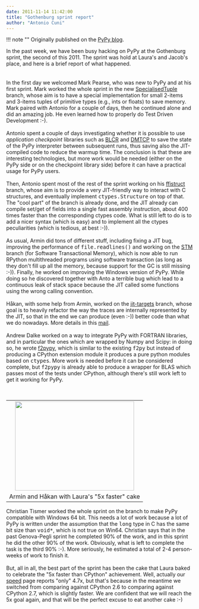 ```yaml
---
date: 2011-11-14 11:42:00
title: "Gothenburg sprint report"
author: "Antonio Cuni"
---
```


!!! note ""
    Originally published on the [PyPy blog](https://pypy.org/posts/2011/11/gothenburg-sprint-report-8371395613874909242.html).


<html><body><p>In the past week, we have been busy hacking on PyPy at the Gothenburg sprint, the second of this 2011.  The sprint was hold at Laura's and Jacob's place, and here is a brief report of what happened.<br>
<br>
<br>
In the first day we welcomed Mark Pearse, who was new to PyPy and at his first sprint.  Mark worked the whole sprint in the new <a class="reference external" href="https://bitbucket.org/pypy/pypy/changesets/tip/branch%28%22SpecialisedTuples%22%29">SpecialisedTuple</a> branch, whose aim is to have a special implementation for small 2-items and 3-items tuples of primitive types (e.g., ints or floats) to save memory.  Mark paired with Antonio for a couple of days, then he continued alone and did an amazing job.  He even learned how to properly do Test Driven Development :-).<br><br>
Antonio spent a couple of days investigating whether it is possible to use <cite>application checkpoint</cite> libraries such as <a class="reference external" href="https://ftg.lbl.gov/projects/CheckpointRestart/">BLCR</a> and <a class="reference external" href="https://dmtcp.sourceforge.net/">DMTCP</a> to save the state of the PyPy interpreter between subsequent runs, thus saving also the JIT-compiled code to reduce the warmup time.  The conclusion is that these are interesting technologies, but more work would be needed (either on the PyPy side or on the checkpoint library side) before it can have a practical usage for PyPy users.<br><br>
Then, Antonio spent most of the rest of the sprint working on his <a class="reference external" href="https://bitbucket.org/pypy/pypy/changesets/tip/branch%28%22ffistruct%22%29">ffistruct</a> branch, whose aim is to provide a very JIT-friendly way to interact with C structures, and eventually implement <tt class="docutils literal">ctypes.Structure</tt> on top of that.  The "cool part" of the branch is already done, and the JIT already can compile set/get of fields into a single fast assembly instruction, about 400 times faster than the corresponding ctypes code.  What is still left to do is to add a nicer syntax (which is easy) and to implement all the ctypes peculiarities (which is tedious, at best :-)).<br><br>
As usual, Armin did tons of different stuff, including fixing a JIT bug, improving the performance of <tt class="docutils literal">file.readlines()</tt> and working on the <a class="reference external" href="https://bitbucket.org/pypy/pypy/changesets/tip/branch%28%22stm%22%29">STM</a> branch (for Software Transactional Memory), which is now able to run RPython multithreaded programs using software transaction (as long as they don't fill up all the memory, because support for the GC is still missing :-)).  Finally, he worked on improving the Windows version of PyPy. While doing so he discovered together with Anto a terrible bug which lead to a continuous leak of stack space because the JIT called some functions using the wrong calling convention.<br><br>
Håkan, with some help from Armin, worked on the <a class="reference external" href="https://bitbucket.org/pypy/pypy/changesets/tip/branch%28%22stm%22%29">jit-targets</a> branch, whose goal is to heavily refactor the way the traces are internally represented by the JIT, so that in the end we can produce (even :-)) better code than what we do nowadays.  More details in this <a class="reference external" href="https://mail.python.org/pipermail/pypy-dev/2011-November/008728.html">mail</a>.<br><br>
Andrew Dalke worked on a way to integrate PyPy with FORTRAN libraries, and in particular the ones which are wrapped by Numpy and Scipy: in doing so, he wrote <a class="reference external" href="https://bitbucket.org/pypy/f2pypy">f2pypy</a>, which is similar to the existing <tt class="docutils literal">f2py</tt> but instead of producing a CPython extension module it produces a pure python modules based on <tt class="docutils literal">ctypes</tt>.  More work is needed before it can be considered complete, but <tt class="docutils literal">f2pypy</tt> is already able to produce a wrapper for BLAS which passes most of the tests under CPython, although there's still work left to get it working for PyPy.<br><br>
</p><table cellpadding="0" cellspacing="0" class="tr-caption-container" style="float: right; text-align: right;"><tbody>
<tr><td style="text-align: center;"><a href="https://1.bp.blogspot.com/-VSYa9zxkn_Y/TsD-Dera4zI/AAAAAAAAAPE/Yoea-XAY0Kg/s1600/5x-cake.jpg" style="clear: right; margin-bottom: 1em; margin-left: auto; margin-right: auto;"><img border="0" height="240" src="https://1.bp.blogspot.com/-VSYa9zxkn_Y/TsD-Dera4zI/AAAAAAAAAPE/Yoea-XAY0Kg/s320/5x-cake.jpg" width="320"></a></td></tr>
<tr><td class="tr-caption" style="text-align: center;">Armin and Håkan with Laura's "5x faster" cake</td></tr>
</tbody></table>Christian Tismer worked the whole sprint on the branch to make PyPy compatible with Windows 64 bit.  This needs a lot of work because a lot of PyPy is written under the assumption that the <tt class="docutils literal">long</tt> type in C has the same bit size than <tt class="docutils literal">void*</tt>, which is not true on Win64.  Christian says that in the past Genova-Pegli sprint he completed 90% of the work, and in this sprint he did the other 90% of the work.  Obviously, what is left to complete the task is the third 90% :-).  More seriously, he estimated a total of 2-4 person-weeks of work to finish it.<br><br>
But, all in all, the best part of the sprint has been the cake that Laura baked to celebrate the "5x faster than CPython" achievement. Well, actually our <a class="reference external" href="https://speed.pypy.org/">speed</a> page reports "only" 4.7x, but that's because in the meantime we switched from comparing against CPython 2.6 to comparing against CPython 2.7, which is slightly faster.  We are confident that we will reach the 5x goal again, and that will be the perfect excuse to eat another cake :-)</body></html>